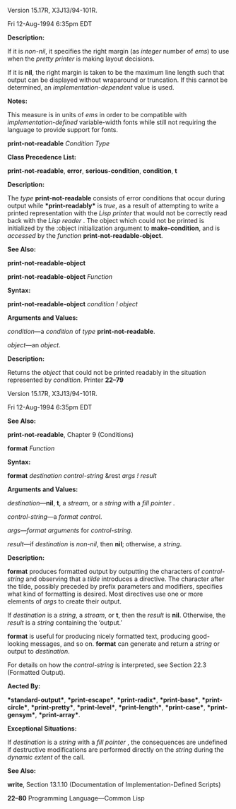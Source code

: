 ﻿Version 15.17R, X3J13/94-101R. 

Fri 12-Aug-1994 6:35pm EDT 

**Description:** 

If it is *non-nil*, it specifies the right margin (as *integer* number of *ems*) to use when the *pretty printer* is making layout decisions. 

If it is **nil**, the right margin is taken to be the maximum line length such that output can be displayed without wraparound or truncation. If this cannot be determined, an *implementation-dependent* value is used. 

**Notes:** 

This measure is in units of *ems* in order to be compatible with *implementation-defined* variable-width fonts while still not requiring the language to provide support for fonts. 

**print-not-readable** *Condition Type* 

**Class Precedence List:** 

**print-not-readable**, **error**, **serious-condition**, **condition**, **t** 

**Description:** 

The *type* **print-not-readable** consists of error conditions that occur during output while **\*print-readably\*** is *true*, as a result of attempting to write a printed representation with the *Lisp printer* that would not be correctly read back with the *Lisp reader* . The object which could not be printed is initialized by the :object initialization argument to **make-condition**, and is *accessed* by the *function* **print-not-readable-object**. 

**See Also:** 

**print-not-readable-object** 

**print-not-readable-object** *Function* 

**Syntax:** 

**print-not-readable-object** *condition ! object* 

**Arguments and Values:** 

*condition*—a *condition* of *type* **print-not-readable**. 

*object*—an *object*. 

**Description:** 

Returns the *object* that could not be printed readably in the situation represented by *condition*. Printer **22–79**

Version 15.17R, X3J13/94-101R. 

Fri 12-Aug-1994 6:35pm EDT 

**See Also:** 

**print-not-readable**, Chapter 9 (Conditions) 

**format** *Function* 

**Syntax:** 

**format** *destination control-string* &rest *args ! result* 

**Arguments and Values:** 

*destination*—**nil**, **t**, a *stream*, or a *string* with a *fill pointer* . 

*control-string*—a *format control*. 

*args*—*format arguments* for *control-string*. 

*result*—if *destination* is *non-nil*, then **nil**; otherwise, a *string*. 

**Description:** 

**format** produces formatted output by outputting the characters of *control-string* and observing that a *tilde* introduces a directive. The character after the tilde, possibly preceded by prefix parameters and modifiers, specifies what kind of formatting is desired. Most directives use one or more elements of *args* to create their output. 

If *destination* is a *string*, a *stream*, or **t**, then the *result* is **nil**. Otherwise, the *result* is a *string* containing the ‘output.’ 

**format** is useful for producing nicely formatted text, producing good-looking messages, and so on. **format** can generate and return a *string* or output to *destination*. 

For details on how the *control-string* is interpreted, see Section 22.3 (Formatted Output). 

**Aected By:** 

**\*standard-output\***, **\*print-escape\***, **\*print-radix\***, **\*print-base\***, **\*print-circle\***, **\*print-pretty\***, **\*print-level\***, **\*print-length\***, **\*print-case\***, **\*print-gensym\***, **\*print-array\***. 

**Exceptional Situations:** 

If *destination* is a *string* with a *fill pointer* , the consequences are undefined if destructive modifications are performed directly on the *string* during the *dynamic extent* of the call. 

**See Also:** 

**write**, Section 13.1.10 (Documentation of Implementation-Defined Scripts) 

**22–80** Programming Language—Common Lisp
